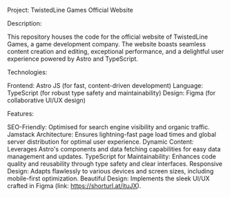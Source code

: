 Project: TwistedLine Games Official Website

Description:

This repository houses the code for the official website of TwistedLine Games, a game development company. The website boasts seamless content creation and editing, exceptional performance, and a delightful user experience powered by Astro and TypeScript.

Technologies:

Frontend: Astro JS (for fast, content-driven development)
Language: TypeScript (for robust type safety and maintainability)
Design: Figma (for collaborative UI/UX design)


Features:

SEO-Friendly: Optimised for search engine visibility and organic traffic.
Jamstack Architecture: Ensures lightning-fast page load times and global server distribution for optimal user experience.
Dynamic Content: Leverages Astro's components and data fetching capabilities for easy data management and updates.
TypeScript for Maintainability: Enhances code quality and reusability through type safety and clear interfaces.
Responsive Design: Adapts flawlessly to various devices and screen sizes, including mobile-first optimization.
Beautiful Design: Implements the sleek UI/UX crafted in Figma (link: https://shorturl.at/ituJX).
